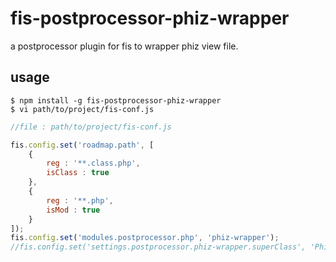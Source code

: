 # fis-postprocessor-phiz-wrapper

a postprocessor plugin for fis to wrapper phiz view file.

## usage

    $ npm install -g fis-postprocessor-phiz-wrapper
    $ vi path/to/project/fis-conf.js

```javascript
//file : path/to/project/fis-conf.js

fis.config.set('roadmap.path', [
    {
        reg : '**.class.php',
        isClass : true
    },
    {
        reg : '**.php',
        isMod : true
    }
]);
fis.config.set('modules.postprocessor.php', 'phiz-wrapper');
//fis.config.set('settings.postprocessor.phiz-wrapper.superClass', 'PhizView');
```